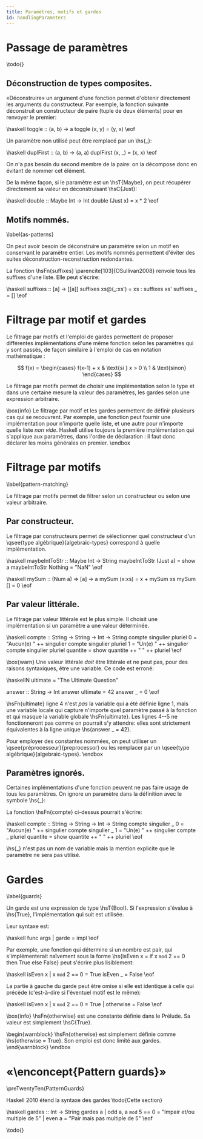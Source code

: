 ```yaml
---
title: Paramètres, motifs et gardes
id: handlingParameters
---
```


# Passage de paramètres

\todo{}

## Déconstruction de types composites.

«Déconstruire» un argument d'une fonction permet d'obtenir directement les arguments du constructeur. Par exemple, la fonction suivante déconstruit un constructeur de paire (tuple de deux éléments) pour en renvoyer le premier:

\haskell
toggle :: (a, b) -> a
toggle (x, y) = (y, x)
\eof

Un paramètre non utilisé peut être remplacé par un \hs{_}:

\haskell
duplFirst :: (a, b) -> (a, a)
duplFirst (x, _) = (x, x)
\eof

On n'a pas besoin du second membre de la paire: on la décompose donc en évitant de nommer cet élément.

De la même façon, si le paramètre est un \hsT{Maybe}, on peut récupérer directement sa valeur en déconstruisant \hsC{Just}:

\haskell
double :: Maybe Int -> Int
double (Just x) = x * 2
\eof

## Motifs nommés.
\label{as-patterns}

On peut avoir besoin de déconstruire un paramètre selon un motif en conservant le paramètre entier. Les motifs nommés permettent d'éviter des suites déconstruction-reconstruction redondantes.

La fonction \hsFn{suffixes} \parencite[103]{OSullivan2008} renvoie tous les suffixes d'une liste. Elle peut s'écrire:

\haskell
suffixes :: [a] -> [[a]]
suffixes xs@(_:xs') = xs : suffixes xs'
suffixes _ = []
\eof

# Filtrage par motif et gardes

Le filtrage par motifs et l'emploi de gardes permettent de proposer différentes implémentations d'une même fonction selon les paramètres qui y sont passés, de façon similaire à l'emploi de cas en notation mathématique :

$$
 f(x) =
  \begin{cases}
   f(x-1) + x & \text{si } x > 0 \\
   1          & \text{sinon}
  \end{cases}
$$

Le filtrage par motifs permet de choisir une implémentation selon le type et dans une certaine mesure la valeur des paramètres, les gardes selon une expression arbitraire.

\box{info}
Le filtrage par motif et les gardes permettent de définir plusieurs cas qui se recouvrent. Par exemple, une fonction peut fournir une implémentation pour n'importe quelle liste, et une autre pour n'importe quelle liste *non vide*. Haskell utilise toujours la première implémentation qui s'applique aux paramètres, dans l'ordre de déclaration : il faut donc déclarer les moins générales en premier.
\endbox

# Filtrage par motifs
\label{pattern-matching}

Le filtrage par motifs permet de filtrer selon un constructeur ou selon une valeur arbitraire.

## Par constructeur.

Le filtrage par constructeurs permet de sélectionner quel constructeur d'un \qsee{type algébrique}{algebraic-types} correspond à quelle implémentation.

\haskell
maybeIntToStr :: Maybe Int -> String
maybeIntToStr (Just a) = show a
maybeIntToStr Nothing  = "NaN"
\eof

\haskell
mySum :: (Num a) => [a] -> a
mySum (x:xs) = x + mySum xs
mySum []     = 0
\eof

## Par valeur littérale.

Le filtrage par valeur littérale est le plus simple. Il choisit une implémentation si un paramètre a une valeur déterminée.

\haskell
compte :: String -> String -> Int -> String
compte singulier pluriel 0 = "Aucun(e) " ++ singulier
compte singulier pluriel 1 = "Un(e) " ++ singulier
compte singulier pluriel quantite = show quantite ++ " " ++  pluriel
\eof

\box{warn}
Une valeur littérale *doit* être littérale et ne peut pas, pour des raisons syntaxiques, être une variable. Ce code est erroné:

\haskellN
ultimate = "The Ultimate Question"

answer :: String -> Int
answer ultimate = 42
answer _ = 0
\eof

\hsFn{ultimate} ligne 4 n'est *pas* la variable qui a été définie ligne 1, mais une variable locale qui capture n'importe quel paramètre passé à la fonction et qui masque la variable globale \hsFn{ultimate}. Les lignes 4--5 ne fonctionneront pas comme on pourrait s'y attendre: elles sont strictement équivalentes à la ligne unique \hs{answer _ = 42}.

Pour employer des constantes nommées, on peut utiliser un  \qsee{préprocesseur}{preprocessor} ou les remplacer par un \qsee{type algébrique}{algebraic-types}.
\endbox

## Paramètres ignorés.

Certaines implémentations d'une fonction peuvent ne pas faire usage de tous les paramètres. On ignore un paramètre dans la définition avec le symbole \hs{_}:

La fonction \hsFn{compte} ci-dessus pourrait s'écrire:

\haskell
compte :: String -> String -> Int -> String
compte singulier _ 0 = "Aucun(e) " ++ singulier
compte singulier _ 1 = "Un(e) " ++ singulier
compte _ pluriel quantite = show quantite ++ " " ++  pluriel
\eof

\hs{_} n'est pas un nom de variable mais la mention explicite que le paramètre ne sera pas utilisé.

# Gardes
\label{guards}

Un garde est une expression de type \hsT{Bool}. Si l'expression s'évalue à \hs{True}, l'implémentation qui suit est utilisée.

Leur syntaxe est:

\haskell
func args | garde = impl
\eof

Par exemple, une fonction qui détermine si un nombre est pair, qui s'implémenterait naïvement sous la forme \hs{isEven x = if x `mod` 2 == 0 then True else False} peut s'écrire plus lisiblement:

\haskell
isEven x | x `mod` 2 == 0 = True
isEven _ = False
\eof

La partie à gauche du garde peut être omise si elle est identique à celle qui précède (c'est-à-dire si l'éventuel motif est le même):

\haskell
isEven x | x `mod` 2 == 0 = True
         | otherwise = False
\eof

\box{info}
\hsFn{otherwise} est une constante définie dans le Prélude. Sa valeur est simplement \hsC{True}.

\begin{warnblock}
\hsFn{otherwise} est simplement définie comme \hs{otherwise = True}. Son emploi est donc limité aux gardes.
\end{warnblock}
\endbox

# «\enconcept{Pattern guards}»

\preTwentyTen{PatternGuards}

Haskell 2010 étend la syntaxe des gardes \todo{Cette section}

\haskell
gardes :: Int -> String
gardes a | odd a, a `mod` 5 == 0 = "Impair et/ou multiple de 5"
         | even a = "Pair mais pas multiple de 5"
\eof

\todo{}
